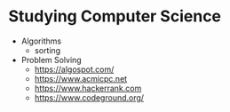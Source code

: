 # Studying Computer Science

- Algorithms
  - sorting
- Problem Solving
  - https://algospot.com/
  - https://www.acmicpc.net
  - https://www.hackerrank.com
  - https://www.codeground.org/
